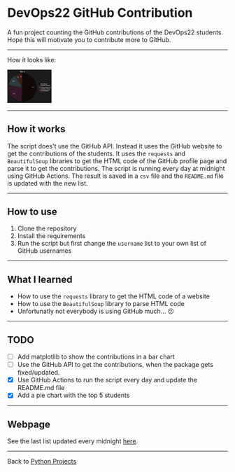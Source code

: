 # DevOps22 GitHub Contribution

A fun project counting the GitHub contributions of the DevOps22 students. Hope this will motivate you to contribute more to GitHub.

---

How it looks like:

<img src="img/top5.png" alt="Pie Chart" width=20%/>

---

## How it works

The script does't use the GitHub API. Instead it uses the GitHub website to get the contributions of the students. It uses the `requests` and `BeautifulSoup` libraries to get the HTML code of the GitHub profile page and parse it to get the contributions. The script is running every day at midnight using GitHub Actions. The result is saved in a `csv` file and the `README.md` file is updated with the new list.

---

## How to use

1. Clone the repository
2. Install the requirements
3. Run the script but first change the `username` list to your own list of GitHub usernames

---

## What I learned

- How to use the `requests` library to get the HTML code of a website
- How to use the `BeautifulSoup` library to parse HTML code
- Unfortunatly not everybody is using GitHub much... 😕

---

## TODO

- [ ] Add matplotlib to show the contributions in a bar chart
- [ ] Use the GitHub API to get the contributions, when the package gets fixed/updated.
- [x] Use GitHub Actions to run the script every day and update the README.md file
- [x] Add a pie chart with the top 5 students

---

## Webpage

See the last list updated every midnight [here](https://alexroman777.github.io/DevOps22/).

---

Back to [Python Projects](/README.md)
